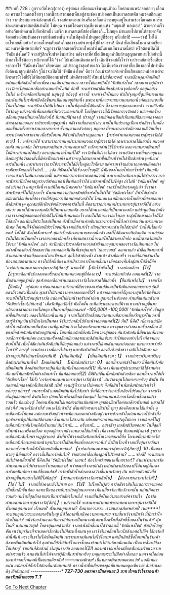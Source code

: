 ##บทที่ 728 : ถูกรางวัลใหญ่(กลาง)
ครู่ต่อมา สล็อตแมชชีนหมุนช้าลง ไอค่อนบนหน้าจอค่อยๆ เลื่อนลง ความเร็วลดลงเรื่อยๆ เวลานี้สามารถมองเห็นอยู่สามช่อง แบ่งออกเป็นหมวดสเตตัส หมวดสกิลและว่าง จากประสบการณ์ก่อนหน้านี้ จางเย่คาดคะเนว่าเครื่องสล็อตน่าจะหยุดอยู่ในสามช่องนี้แหละ
แกร๊ก
ช่องแรกหมวดสเตตัสผ่านไป ไม่หยุด
จางเย่โอดครวญเสียงแหบแห้ง “หยุดเซ่! พอเถอะ!”
ด้วยความเร็วอย่างกับเต่าคลานไปอีกพักหนึ่ง แกร๊ก หมวดสเตตัสช่องที่สองก็...ไม่หยุด ผ่านเลยไปภายใต้สายตาจับจ้องอย่างเงียบงันของจางเย่ทั้งอย่างนั้น จนในที่สุดถึงไปหยุดอยู่ที่ช่องๆ หนึ่งสักที!
——ว่าง!
ไม่ได้อะไรเลยสักอย่าง!
ความโกรธคับแค้นใจของจางเย่พวยพุ่งไปถึงสวรรค์! นั่นค่าชื่อเสียงตั้งมหาศาลเชียวนะ หมวดพิเศษล่ะเฮ้ย? จะถูกรางวัลลอตเตอรี่ระบบใหม่ทำไมมันยากเย็นขนาดนี้ฟะ! หรือต้องเปิดใช้ ‘รัศมีแห่งโชค’? จางเย่รู้สึกเจ็บปวดขึ้นมาบ้าง หลังจากที่ค่าชื่อเสียงมูลค่าสิบล้านสูญสลายหายไปอย่างนี้ ตัวเลขไม่ใช่น้อยๆ หลังจากที่ได้ ‘ว่าง’ ไปเหมือนเดิมสองครั้ง เดิมทีจางเย่ตั้งใจว่าจะประหยัดค่าชื่อเสียงจากการใช้ ‘รัศมีแห่งโชค’ เสียหน่อย แต่ปรากฏว่าสุดท้ายแล้ว ไม่เพียงต้องจ่ายค่าชื่อเสียงออกไปเท่านั้น ยังต้องมาสูญเปล่าอีก รู้งี้น่าจะเปิดใช้ ‘รัศมีแห่งโชค’ ดีกว่า ถึงแม้จะต้องจ่ายค่าชื่อเสียงเยอะหน่อย แต่จะดีจะเลวยังไงก็ยังได้หีบสมบัติออกมาชัวร์!
เล่นอีกรอบสิ!
ฉันแม่*ไม่เชื่อหรอก!
จางเย่ชักหงุดหงิดเต็มที แต่หมอนี่ตัดสินใจที่จะเพิ่มความเคี่ยวกับตนเอง เขาจะไม่ยอมเปิดใช้ ‘รัศมีแห่งโชค’ เขาอยากจะรู้นักว่ารางวัลจะไม่ออกมาสักอย่างเลยหรือไงกัน!
อีกที!
จางเย่จ่ายค่าชื่อเสียงสิบล้านจุดอีกครั้ง กดสุ่มอย่างโมโห!
เครื่องสล็อตเริ่มหมุน!
หมุนๆๆ!
แก๊งๆๆ!
คราวนี้ จางเย่จงใจไม่มอง หันไปจุดบุหรี่สูบอีกทางแทน และยังหยิบโทรศัพท์มือถือขึ้นมาเปิดเล่นอยู่พักหนึ่ง ขณะภาพที่ฉายจากแหวนเกมบนนิ้วก้อยของเขาสั่นไปมาไม่หยุด จางเย่ยังคงไม่หันไปมอง จนในที่สุดเมื่อได้ยินเสียง ติ๊ง ผลการสุ่มออกมาแล้ว จางเย่จึงหันไปจ้องดู หลังจากที่เห็นผลลัพธ์ก็หัวเราะออกทันที! ในที่สุดคราวนี้ก็เริ่มออกรางวัลแล้ว หน้าจอเครื่องสล็อตหยุดลงที่หมวดใช้แล้วทิ้ง!
หีบสมบัติ(กลาง) ปรากฏ!
จางเย่ก้มลงเปิดฝาหีบสมบัติขนาดกลางออก ลำแสงสาดออกมา ระยิบระยับอยู่ครู่หนึ่ง หลังจากที่แสงแผ่วลง ภายในหีบปรากฏเป็นการ์ดสีขาวใบหนึ่ง ลอยขึ้นมาตั้งตระหง่านกลางอากาศ ซึ่งหมุนวนแล้วค่อยๆ หยุดลง ที่ขอบของการ์ดมีลวดลายสีเงินเกี่ยวกระหวัดอย่างสวยงาม
เมื่อรับไอเทม มีตัวหนังสือปรากฏออกมา
【การ์ดกำหนดหมวดการสุ่มรางวัล(สีขาว)】*1 : หลังจากใช้ จะสามารถกำหนดประเภทหมวดการสุ่มรางวัลได้ เฉพาะหมวดใช้แล้วทิ้ง หมวดสเตตัส หมวดสกิล ไม่รวมหมวดพิเศษ
กำหนดหมวด?
หลังจากอ่านวิธีใช้การ์ด นอกจากหมวดพิเศษที่ไม่มีทางกำหนดได้แล้ว อยากสุ่มหมวดไหนก็ได้?
รางวัลชิ้นนี้น่าจะไม่เลว จางเย่วิเคราะห์ศึกษาอยู่นาน ถึงค่อยรู้สึกว่าของสิ่งนี้มีค่าเป็นอย่างยิ่ง แม้ว่าจะดูไม่สมราคาค่าชื่อเสียงที่จ่ายไปเป็นสิบล้านจุดกับแค่การ์ดใบหนึ่ง และท่าทางว่าการใช้งานจะไม่ได้ยิ่งใหญ่อะไรก็ตาม แต่ความจริงแล้วหากลองขบคิดอย่างระมัดระวังและตั้งใจล่ะก็…...เอ้อ ก็ยังคงไม่ได้เรื่องอะไรอยู่ดี!
นี่มันของโหลยโท่ยอะไรฟะ!
เทียบกับราคาแล้วทำไมมันกากขนาดนี้!
แม้จะบอกว่าการ์ดกำหนดหมวดนี้ สามารถป้องกันการสุ่มได้ช่องว่าง อาจจะนับว่าเป็นโอกาสถูกรางวัลร้อยเปอร์เซ็นต์เลยก็ว่าได้ แต่ราคานั้นก็ไม่ได้สูง ถ้าไม่มี ‘รัศมีแห่งโชค’ อยู่แล้วยังพอว่า แต่ทุกวันนี้จางเย่มีไอเทมวิเศษอย่าง ‘รัศมีแห่งโชค’ เวอร์ชั่นอัปเกรดอยู่แล้ว ซึ่งราคาสำหรับเขาก็ไม่ได้สูงอะไร นั่นหมายความว่าผลลัพธ์ที่การ์ดใบนี้ทำได้ ‘รัศมีแห่งโชค’ ก็ทำได้เช่นกัน แม้แต่ค่าชื่อเสียงที่ต้องจ่ายก็ยังถูกกว่านิดหน่อยด้วยซ้ำไป ไหนเลยจะเหมือนการ์ดใบเดียวที่ต้องแลกมาตั้งสิบล้านจุด คุณสมบัติเพียงข้อเดียวของการ์ดใบนี้ คือสามารถกำหนดประเภทการสุ่มรางวัลได้ อย่างเช่นว่า อยากได้หมวดสเตตัสก็เป็นหมวดสเตตัส อยากได้หมวดสกิลก็เป็นหมวดสกิล แต่ถ้าพูดอีกแง่หนึ่ง เวลาจางเย่สุ่มลอตเตอรี่ปกติก็ไม่ได้มีเป้าหมายอะไร และไม่ได้เจาะจงอะไรเลย จะสุ่มได้หมวดอะไรก็ไม่ได้สนใจ ขอเพียงมีประโยชน์เป็นพอ ดังนั้นเมื่ออ่านคำอธิบายของการ์ดใบนี้ถึงคำว่ายกเว้นเฉพาะหมวดพิเศษ ไอเทมนี้จึงไม่ค่อยมีประโยชน์กับจางเย่สักเท่าไร เทียบกับราคาแล้วเจ็บไข่ชะมัด!
วันนี้อับโชคจังแฮะ!
ไม่ได้สิ ฉันไม่เชื่อหรอก!
ทุ่มค่าชื่อเสียงมากมายขนาดนี้แล้ว ผลที่ได้คืนมากลับน้อยนิด จางเย่ย่อมรับไม่ได้และไม่พอใจ เขาอยากลองอีกครั้ง เพียงแต่คราวนี้จางเย่ไม่ได้ลำพองใจอีก หนนี้เขาเตรียมเปิดใช้งาน ‘รัศมีแห่งโชค’ แล้ว จำเป็นต้องรับรองอัตราความสำเร็จและคุณภาพของรางวัลเสียหน่อย ไม่อย่างนั้นคงต้องไปขอขมาวันเวลาตลอดวันคืนที่เขาทุ่มเททำ ‘เดอะวอยซ์’ ออกมาแล้ว ค่าชื่อเสียงเหล่านี้ล้วนแลกมาด้วยเลือดและน้ำตาเชียวนะ!
ลุกไปเข้าห้องน้ำ ล้างหน้า ล้างมือเสร็จ จางเย่ก็กลับเข้ามาในห้องนอนของตนเอง ตรงไปนั่งที่เตียง แล้วเปิดรายการไอเทมขึ้นมา เลือกของที่เพิ่งสุ่มมาได้ซึ่งก็คือ ‘การ์ดกำหนดหมวดการสุ่มรางวัล(สีขาว)’ มากดใช้!
【เปิดใช้หรือไม่】
จางเย่กดเลือก 【ใช่】
【กรุณาเลือกหัวข้อลอตเตอรี่และกำหนดหมวดหมู่ที่ต้องการ】
จางเย่เลือกหัวข้อ ลอตเตอรี่(2) จากนั้นลังเลอยู่ครู่หนึ่ง สุดท้ายกดเลือกกำหนดของรางวัลในหมวดใช้แล้วทิ้ง
【ยืนยันหรือไม่】
จางเย่จิ้ม 【ยืนยัน】
ครู่ต่อมา การ์ดแสดงผล หลังจากที่สีขาวของการ์ดเปลี่ยนเป็นรัศมีแสงแตกกระจาย รัศมีแสงก็รวมตัวเป็นเส้น พุ่งเข้าไปยังหน้าจอของลอตเตอรี่(2) หน้าจอลอตเตอรี่ก็ถูกกระตุ้นให้เปิดขึ้นมา จางเย่ไม่ได้รีบร้อนสุ่มรางวัล แต่ออกไปยังหน้าจอร้านค้าก่อน สูดหายใจเข้าออก กำหมัดแน่นแล้วกด ‘รัศมีแห่งโชค(อัปเกรด)’ เมื่อรัศมีถูกเปิดใช้ ทันใดนั้น เหนือศีรษะของเขาก็มีวงแหวนปรากฏขึ้นมา เปล่งแสงสาดกระจายไม่หยุด เป็นภาพที่สุดยอดมาก!
-100,000!
-100,000!
‘รัศมีแห่งโชค’ เริ่มสูบค่าชื่อเสียงแล้ว ลดลงไปทีละหนึ่งแสนๆ!
จางเย่ไม่มัวรีรอชื่นชมว่าตนเองมีสภาพเยี่ยงวีรบุรุษในเวลานี้ เขารู้ดีว่าทุกวินาทีเป็นเงินเป็นทอง จึงรีบเร่งกลับไปยังหน้าจอลอตเตอรี่(2)
หืม?
นี่คือ?
เมื่อจางเย่เปิดเข้าไป พลันสังเกตเห็นข้อความที่ดูเหมือนว่าจะไม่เคยสังเกตมาก่อน ตรงมุมขวาล่างของเครื่องสล็อต มีของที่คล้ายกับคันบังคับอยู่อันหนึ่ง ไม่เหมือนกับที่ดึงคันโยกเวลาสุ่มของ คันบังคับอันนี้มีขนาดเส้นรอบวงเล็กกว่านิดหน่อย และบนเครื่องสล็อตมีลวดลายและสีสันเพิ่มเข้ามา ถ้าไม่มองอย่างใส่ใจก็อาจมองข้ามไปได้ เห็นได้ชัดว่าคันบังคับอันนี้มีอยู่ก่อนแล้ว แต่จางเย่ไม่เคยสังเกตมาก่อนเลย
หมายความว่ายังไงหว่า?
ลองดู!
จางเย่ลองวางมือลงไปเบาๆ แตะคันบังคับเล็ก ลองดึงซ้ายดึงขวา ผลักไปผลักมา ผลปรากฏว่ามีตัวอักษรโผล่มาทันที!
【เพิ่มเดิมพัน】
【เพิ่มเดิมพันรวม : 1】
จางเย่กระพริบตาปริบๆ ดึงคันบังคับมาหนึ่งที
【ลดเดิมพัน】
【เพิ่มเดิมพันรวม : 0】
ตอนนี้จางเย่เข้าใจแล้ว นี่คือคันบังคับเพิ่มเดิมพัน ซึ่งคล้ายกับพวกปุ่มเพิ่มเดิมพันในลอตเตอรี่(1) นั่นเอง เพียงแต่รูปแบบและวิธีใช้งานต่างกัน แต่ให้ผลลัพธ์ไม่ต่างกันเท่าไร ที่แท้ลอตเตอรี่(2) ก็มีฟังก์ชันเพิ่มเดิมพันด้วยสินะ ตอนนี้จางเย่ใช้ทั้ง ‘รัศมีแห่งโชค’ ใช้ทั้ง ‘การ์ดกำหนดหมวดการสุ่มรางวัล(สีขาว)’ นับว่าลงทุนไปมหาศาลจริงๆ ดังนั้น ขืนกดยกเลิกกลางคันก็เสียเปล่าสิ!
เพิ่ม!
จางเย่รู้ดีว่าเวลาไม่คอยท่า จึงตัดสินใจเพิ่มเดิมพันอย่างเร็วรี่ แก๊กๆๆ แก๊กๆๆ!
จนกระทั่งตัวเลขเดิมพันเพิ่มไปสิบเท่า ซึ่งก็คือการจ่ายค่าชื่อเสียงไปร้อยล้าน จางเย่จึงเริ่มสุ่มลอตเตอรี่ ดึงคันโยก ปล่อยให้เครื่องสล็อตเริ่มหมุน!
ไอค่อนบนหน้าจอเริ่มเลื่อนขึ้นลงอย่างรวดเร็ว ทีละช่องๆ!
ไอค่อนทั้งหมดไม่แตกต่างกันแม้แต่น้อย ทุกช่องมีแค่ไอค่อนเดียวทั้งหมด!
หมวดใช้แล้วทิ้ง!
หมวดใช้แล้วทิ้ง!
หมวดใช้แล้วทิ้ง!
ตั้งแต่หัวจรดหางมีเท่านี้ ทุกๆ ช่องคือหมวดใช้แล้วทิ้ง ดูเหมือนกันไปหมด แต่ความจริงแล้วน่าจะมีความแตกต่างกันอยู่ เพราะข้างหลังไอค่อนหมวดใช้แล้วทิ้งทุกช่องจะมีรูปหีบสมบัติตามมา ซึ่งแทบจะไม่ต่างกัน เพียงแต่จากภายนอกยังดูไม่ออก จางเย่เองก็ไม่รู้เหมือนกันว่าอันไหนดีอันไหนแย่
สิบวินาที……
ครึ่งนาที……
อย่างช้าๆ ผลลัพธ์เริ่มออกมา
ในที่สุดก็เห็นหน้าจอเครื่องสล็อต หยุดอยู่กลางหน้าจอหมวดใช้แล้วทิ้ง
เมื่อจางเย่จิ้มดู หีบสมมติ(กลาง) รูปร่างเหมือนกันสิบใบปรากฏสู่สายตา!
สิ่งที่ทำให้จางเย่ถึงกับตะลึงในเวลาต่อมาก็คือ ไอเทมที่ยากนักจะได้เหมือนกับไอเทมก่อนหน้าทุกประการไม่ผิดเพี้ยนที่ออกมาจากหีบ! นี่เป็นเรื่องที่จางเย่ซึ่งสุ่มรางวัลมาหลายครั้งจนป่านนี้ยังไม่เคยเกิดขึ้นมาก่อน!
【การ์ดกำหนดหมวดการสุ่มรางวัล(สีขาว)】*10
เป็นของห่วยๆ นี่อีกแล้ว?
คราวนี้เป็นการ์ดสิบใบ?
จ่ายด้วยค่าชื่อเสียงลูกพี่ไปร้อยล้าน?
…...จริงดิ?
จางเย่แทบล้มไปกองเดี๋ยวนั้น! นี่คือเปิด ‘รัศมีแห่งโชค’ เลยนะ! ต้องโหดร้ายขนาดนี้เลยเรอะ!? ฉันแม่*จะเอาการ์ดกำหนดหมวดไปทำซากอะไรเยอะแยะวะ!
ทว่าขณะที่จางเย่กำลังจะก่นด่าสาปส่งของที่ได้มาอยู่นั้นเอง การ์ดพลันเกิดความเปลี่ยนแปลง!
การ์ดทั้งสิบใบส่องแสงสว่างขึ้นมาพร้อมๆ กัน หน้าจอตัวหนังสือปรากฏขึ้นมาอย่างไม่มีปี่ไม่มีขลุ่ย!
【สะสมการ์ดสุ่มรางวัลครบสิบใบ】
【ต้องการผสานหรือไม่?】
【ใช่ / ไม่】
จางเย่ที่ยังคงตะลึงไม่หาย กด 【ใช่】 ไปโดยไม่รู้ตัว
การ์ดสีขาวสิบใบแตกกระจายออกเป็นชิ้นเล็กชิ้นน้อย กลายเป็นแสงระยิบระยับอยู่บนอากาศ เพียงเสี้ยววินาทีหลังจากนั้น พลันเกิดการรวมตัว จนในที่สุดก็กลายมาเป็นการ์ดสีดำใบหนึ่ง!
จางเย่ยื่นมือไปคว้ามาอย่างอัศจรรย์ใจ
【การ์ดกำหนดหมวดการสุ่มรางวัล(สีดำ)】: หลังจากใช้ จะสามารถกำหนดประเภทหมวดการสุ่มรางวัลได้ทั้งหมดทุกหมวด!
ทั้งหมด?
ทั้งหมดทุกหมวด?
ก็หมายความว่า...รวมหมวดพิเศษด้วย?
เหย*****!
จางเย่หลุดหัวเราะออกมาครืนใหญ่ นี่สิโอกาสที่เหนือความคาดหมาย จวบสิ้นหวังจนมีหวัง นี่มันเร้าใจเกินไปแล้ว!
หนึ่งร้อยล้านแลกกับการอัปเกรดเป็นหมวดพิเศษหนึ่งครั้งเพื่อสิทธิ์ซื้อของในร้านค้า?
คุ้มไหม?
แน่นอนว่าคุ้ม!
โคตรคุ้มเลยด้วยซ้ำ!
จางเย่เพิ่งนึกขึ้นมาได้ว่าตอนนี้ ‘รัศมีแห่งโชค’ ยังเปิดไว้อยู่ ชัดเจนว่าทุกวินาทีจะหมดค่าชื่อเสียงไปทีละหนึ่งแสนจุด เขาจึงรีบเคลื่อนไหวไม่ลังเลต่อไปอีก ใช้การ์ดสีดำนี้ทันที คราวนี้เขาไม่ได้เพิ่มเดิมพัน เพราะหมวดพิเศษไม่ใช่ไอเทม แต่เป็นสิทธิ์ซื้อไอเทมในร้านค้า ถึงจะเพิ่มเดิมพันเข้าไป สุดท้ายก็ยังได้สิทธิ์ในการซื้อของร้านค้าได้จำกัดเหมือนเดิม เป็นการสิ้นเปลืองไปเปล่าๆ!
จ่ายทันทีสิบล้าน!
เริ่มสุ่มรางวัล ลอตเตอรี่(2)!
มองหน้าจอเครื่องสล็อตนั้นกะพริบแวบวาบ อย่างรวดเร็ว ภาพเช่นนี้ทำให้จางเย่รู้สึกสั่นสะท้านจริงๆ เหตุผลเพราะไม่มีอย่างอื่นเลย นอกจากไอค่อนบนหน้าจอทั้งหมดที่เป็นแบบเดียวกัน!
——หมวดพิเศษ!
เป็นหมวดพิเศษหมดเลยเว้ย!
แออัดหนาแน่น แค่มองไปก็ทำให้ต้องตื่นเต้นแทบบ้า!
คราวนี้ค่าชื่อเสียงของลูกพี่แทบหมดตูดเชียวนะ สิบล้านขอดีๆ สักอันเถอะ!
*-*-*-*-*-*-*-*-*-*-*-*-*-*-*-*
***727-730 ลดราคา เป็นตอนละ 3 บาท น้ำจนรังโจรรองเท้าแดงรับบ่ด๊ายยยยย T.T***


[Go To Next Chapter]( ./29.md)